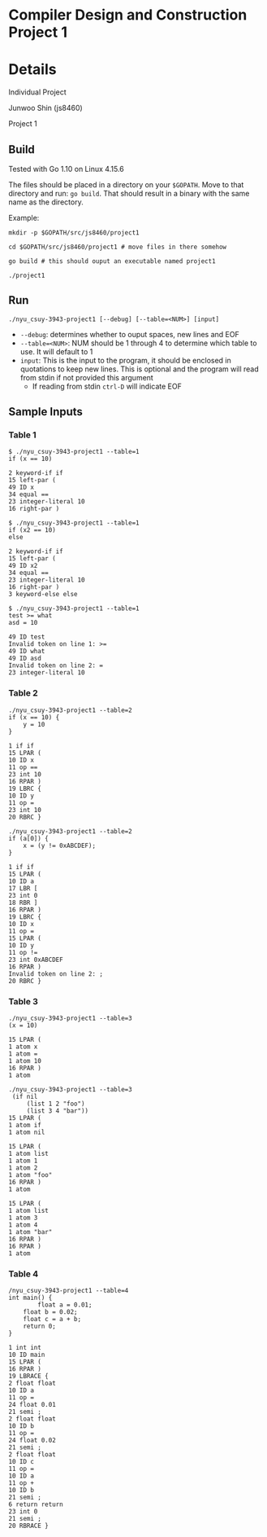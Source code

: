 # Compiler Design and Construction Project 1

# Details
Individual Project

Junwoo Shin (js8460)

Project 1

## Build
Tested with Go 1.10 on Linux 4.15.6

The files should be placed in a directory on your `$GOPATH`. Move to that directory and run: `go build`. That should result in a binary with the same name as the directory.

Example:
```shell
mkdir -p $GOPATH/src/js8460/project1

cd $GOPATH/src/js8460/project1 # move files in there somehow

go build # this should ouput an executable named project1

./project1
```

## Run
```
./nyu_csuy-3943-project1 [--debug] [--table=<NUM>] [input]
```

- `--debug`: determines whether to ouput spaces, new lines and EOF
- `--table=<NUM>`: NUM should be 1 through 4 to determine which table to use. It will default to 1
- `input`: This is the input to the program, it should be enclosed in quotations to keep new lines. This is optional and the program will read from stdin if not provided this argument
	- If reading from stdin `ctrl-D` will indicate EOF

## Sample Inputs
### Table 1
```
$ ./nyu_csuy-3943-project1 --table=1
if (x == 10)

2 keyword-if if
15 left-par (
49 ID x
34 equal ==
23 integer-literal 10
16 right-par )
```

```
$ ./nyu_csuy-3943-project1 --table=1
if (x2 == 10)   
else

2 keyword-if if
15 left-par (
49 ID x2
34 equal ==
23 integer-literal 10
16 right-par )
3 keyword-else else
```

```
$ ./nyu_csuy-3943-project1 --table=1
test >= what  
asd = 10

49 ID test
Invalid token on line 1: >=
49 ID what
49 ID asd
Invalid token on line 2: =
23 integer-literal 10
```

### Table 2
```
./nyu_csuy-3943-project1 --table=2        
if (x == 10) {
	y = 10
}

1 if if
15 LPAR (
10 ID x
11 op ==
23 int 10
16 RPAR )
19 LBRC {
10 ID y
11 op =
23 int 10
20 RBRC }
```

```
./nyu_csuy-3943-project1 --table=2
if (a[0]) {
	x = (y != 0xABCDEF);
}

1 if if
15 LPAR (
10 ID a
17 LBR [
23 int 0
18 RBR ]
16 RPAR )
19 LBRC {
10 ID x
11 op =
15 LPAR (
10 ID y
11 op !=
23 int 0xABCDEF
16 RPAR )
Invalid token on line 2: ;
20 RBRC }
```

### Table 3
```
./nyu_csuy-3943-project1 --table=3
(x = 10)

15 LPAR (
1 atom x
1 atom =
1 atom 10
16 RPAR )
1 atom
```

```
./nyu_csuy-3943-project1 --table=3
 (if nil
     (list 1 2 "foo")
     (list 3 4 "bar"))
15 LPAR (
1 atom if
1 atom nil

15 LPAR (
1 atom list
1 atom 1
1 atom 2
1 atom "foo"
16 RPAR )
1 atom 

15 LPAR (
1 atom list
1 atom 3
1 atom 4
1 atom "bar"
16 RPAR )
16 RPAR )
1 atom
```

### Table 4
```
/nyu_csuy-3943-project1 --table=4
int main() {
        float a = 0.01;           
	float b = 0.02;
	float c = a + b;
	return 0;
}

1 int int
10 ID main
15 LPAR (
16 RPAR )
19 LBRACE {
2 float float
10 ID a
11 op =
24 float 0.01
21 semi ;
2 float float
10 ID b
11 op =
24 float 0.02
21 semi ;
2 float float
10 ID c
11 op =
10 ID a
11 op +
10 ID b
21 semi ;
6 return return
23 int 0
21 semi ;
20 RBRACE }
```
